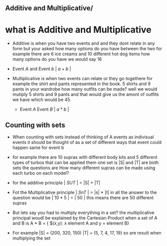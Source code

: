 ## Additive and Multiplicative/

# what is Additive and Multiplicative

- Additive is when you have two events and and they dont relate in any form but your asked how many options do you have between the two for example there are 6 ice creams and 10 different hot dog items how many options do you have we would say 16

- Event $A$ and Event $b$ | $a+b$ |

- Multiplicative is when two events can relate or they go togethere for example the shirt and pants represented in the book. 5 shirts and 9 pants in your wardrobe how many outfits can be made? well we would mutiply 5 shirts and 9 pants and that would give us the amont of outfits we have which would be 45.

  - Event $A$ Event $B$  | $a*b$ |


## Counting with sets

- When counting with sets instead of thinking of A events as indivisual events it should be thought of as a set of different ways that event could happen same for event b 

- for example there are 10 supras with different body kits and 5 different types of turbos that can be applied them one set is |S| and |T| are both sets the questions are How many different supras can be made using each turbo on each model?

- for the additive principle | $SUT$ | = |S| + |T|

- Fot the Multiplicative principle | $SnT$ | = |s| * |t| in all the answer to the question would be | $10 * 5$ | $=$ | $50$ | this means there are 50 different supras 

- But lets say you had to multiply everything in a set? the multiplicative principal woudl be explained by the Cartesian Product when a set of A and B is A * B = { $(x,y): x element A and y = element B}

- For example |S| = (200, 320, 150) |T| = (5, 7, 4, 17, 19) so are result when multiplying the set 
